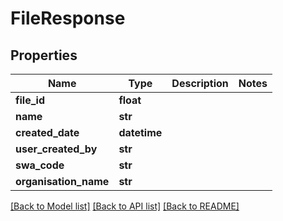 # FileResponse

## Properties
Name | Type | Description | Notes
------------ | ------------- | ------------- | -------------
**file_id** | **float** |  | 
**name** | **str** |  | 
**created_date** | **datetime** |  | 
**user_created_by** | **str** |  | 
**swa_code** | **str** |  | 
**organisation_name** | **str** |  | 

[[Back to Model list]](../README.md#documentation-for-models) [[Back to API list]](../README.md#documentation-for-api-endpoints) [[Back to README]](../README.md)


